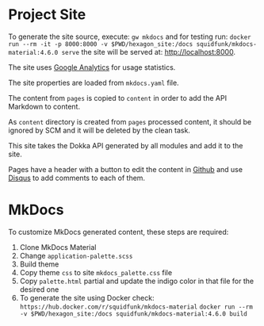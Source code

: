 
# Project Site

To generate the site source, execute: `gw mkdocs` and for testing run:
`docker run --rm -it -p 8000:8000 -v $PWD/hexagon_site:/docs squidfunk/mkdocs-material:4.6.0 serve`
the site will be served at: [http://localhost:8000](http://localhost:8000).

The site uses [Google Analytics] for usage statistics.

The site properties are loaded from `mkdocs.yaml` file.

The content from `pages` is copied to `content` in order to add the API Markdown to content.

As `content` directory is created from `pages` processed content, it should be ignored by SCM and it
will be deleted by the clean task.

This site takes the Dokka API generated by all modules and add it to the site.

Pages have a header with a button to edit the content in [Github] and use [Disqus] to add comments
to each of them.

[Google Analytics]: https://analytics.google.com
[Github]: https://github.com
[Disqus]: https://disqus.com

# MkDocs

To customize MkDocs generated content, these steps are required:

1. Clone MkDocs Material
2. Change `application-palette.scss`
3. Build theme
4. Copy theme `css` to site `mkdocs_palette.css` file
5. Copy `palette.html` partial and update the indigo color in that file for the desired one
6. To generate the site using Docker check: `https://hub.docker.com/r/squidfunk/mkdocs-material`
   `docker run --rm -v $PWD/hexagon_site:/docs squidfunk/mkdocs-material:4.6.0 build`
